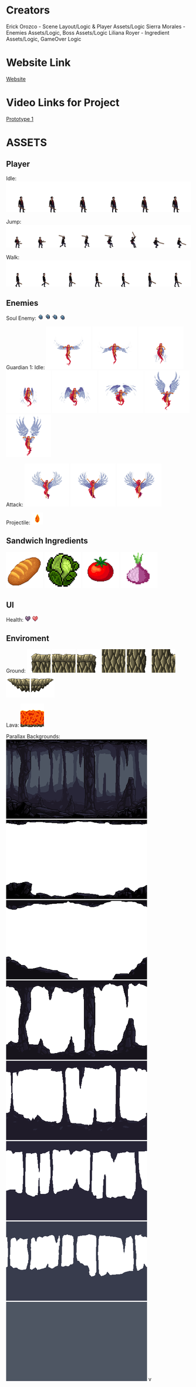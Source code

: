 # Creators
Erick Orozco - Scene Layout/Logic & Player Assets/Logic
Sierra Morales - Enemies Assets/Logic, Boss Assets/Logic
Liliana Royer - Ingredient Assets/Logic, GameOver Logic

# Website Link
[Website](https://youtu.be/w8IWLVBEIxs](https://team-16-video-game-design.github.io/VideoGameDesign-Project2/))

# Video Links for Project
[Prototype 1](https://youtu.be/w8IWLVBEIxs)

# ASSETS

## Player
Idle: 
![Idle Animation](https://github.com/Erick-Orozco-Ciprian/VideoGameDesign-Project2/blob/master/Assets/Player/Idle.png)

Jump:
![Jump Animation](https://github.com/Erick-Orozco-Ciprian/VideoGameDesign-Project2/blob/master/Assets/Player/Jump.png)

Walk:
![Jump Animation](https://github.com/Erick-Orozco-Ciprian/VideoGameDesign-Project2/blob/master/Assets/Player/Walk.png)

## Enemies
Soul Enemy: 
![Idle Animation](Assets/Enemies/SoulEnemy/Animations/skull_v2_1.png)
![Idle Animation](Assets/Enemies/SoulEnemy/Animations/skull_v2_2.png)
![Idle Animation](Assets/Enemies/SoulEnemy/Animations/skull_v2_3.png)
![Idle Animation](Assets/Enemies/SoulEnemy/Animations/skull_v2_4.png)

Guardian 1:
Idle:
![Idle Animation](Assets/Enemies/Boss1/Animations/idle/angel1.png)
![Idle Animation](Assets/Enemies/Boss1/Animations/idle/angel2.png)
![Idle Animation](Assets/Enemies/Boss1/Animations/idle/angel3.png)
![Idle Animation](Assets/Enemies/Boss1/Animations/idle/angel4.png)
![Idle Animation](Assets/Enemies/Boss1/Animations/idle/angel5.png)
![Idle Animation](Assets/Enemies/Boss1/Animations/idle/angel6.png)
![Idle Animation](Assets/Enemies/Boss1/Animations/idle/angel7.png)
![Idle Animation](Assets/Enemies/Boss1/Animations/idle/angel8.png)

Attack:
![Attack Animation](Assets/Enemies/Boss1/Animations/attack/angel-attack-1.png)
![Attack Animation](Assets/Enemies/Boss1/Animations/attack/angel-attack-2.png)
![Attack Animation](Assets/Enemies/Boss1/Animations/attack/angel-attack-3.png)

Projectile:
![Projectile](Assets/BackGround/Details/lava_drop1_5.png)

## Sandwich Ingredients
<img src="https://github.com/Erick-Orozco-Ciprian/VideoGameDesign-Project2/blob/master/Assets/Ingredients/bread.png" width="100" height="100">
<img src="https://github.com/Erick-Orozco-Ciprian/VideoGameDesign-Project2/blob/master/Assets/Ingredients/lettuce.png" width="100" height="100">
<img src="https://github.com/Erick-Orozco-Ciprian/VideoGameDesign-Project2/blob/master/Assets/Ingredients/tomatoes.png" width="100" height="100">
<img src="https://github.com/Erick-Orozco-Ciprian/VideoGameDesign-Project2/blob/master/Assets/Ingredients/onions.png" width="100" height="100">

## UI
Health: 
![Health](Assets/UI/Health/16px.png)
![Health](Assets/UI/Health/Red16px1.png)

## Enviroment
Ground:
![Tile](https://github.com/Erick-Orozco-Ciprian/VideoGameDesign-Project2/blob/master/Assets/BackGround/Tiles_rock/tile1.png)
![Tile](https://github.com/Erick-Orozco-Ciprian/VideoGameDesign-Project2/blob/master/Assets/BackGround/Tiles_rock/tile2.png)
![Tile](https://github.com/Erick-Orozco-Ciprian/VideoGameDesign-Project2/blob/master/Assets/BackGround/Tiles_rock/tile3.png)
![Tile](https://github.com/Erick-Orozco-Ciprian/VideoGameDesign-Project2/blob/master/Assets/BackGround/Tiles_rock/tile5.png)
![Tile](https://github.com/Erick-Orozco-Ciprian/VideoGameDesign-Project2/blob/master/Assets/BackGround/Tiles_rock/tile6.png)
![Tile](https://github.com/Erick-Orozco-Ciprian/VideoGameDesign-Project2/blob/master/Assets/BackGround/Tiles_rock/tile12.png)
![Tile](https://github.com/Erick-Orozco-Ciprian/VideoGameDesign-Project2/blob/master/Assets/BackGround/Tiles_rock/tile33.png)
![Tile](https://github.com/Erick-Orozco-Ciprian/VideoGameDesign-Project2/blob/master/Assets/BackGround/Tiles_rock/tile34.png)

Lava:
![Tile](https://github.com/Erick-Orozco-Ciprian/VideoGameDesign-Project2/blob/master/Assets/BackGround/Tiles_lava/lava_tile9.png)

Parallax Backgrounds:
![Tile](https://github.com/Erick-Orozco-Ciprian/VideoGameDesign-Project2/blob/master/Assets/BackGround/Background/Parallax_Backgrounds_Cave/0.png)
![Tile](https://github.com/Erick-Orozco-Ciprian/VideoGameDesign-Project2/blob/master/Assets/BackGround/Background/Parallax_Backgrounds_Cave/1.png)
![Tile](https://github.com/Erick-Orozco-Ciprian/VideoGameDesign-Project2/blob/master/Assets/BackGround/Background/Parallax_Backgrounds_Cave/2.png)
![Tile](https://github.com/Erick-Orozco-Ciprian/VideoGameDesign-Project2/blob/master/Assets/BackGround/Background/Parallax_Backgrounds_Cave/3.png)
![Tile](https://github.com/Erick-Orozco-Ciprian/VideoGameDesign-Project2/blob/master/Assets/BackGround/Background/Parallax_Backgrounds_Cave/4.png)
![Tile](https://github.com/Erick-Orozco-Ciprian/VideoGameDesign-Project2/blob/master/Assets/BackGround/Background/Parallax_Backgrounds_Cave/5.png)
![Tile](https://github.com/Erick-Orozco-Ciprian/VideoGameDesign-Project2/blob/master/Assets/BackGround/Background/Parallax_Backgrounds_Cave/6.png)
![Tile](https://github.com/Erick-Orozco-Ciprian/VideoGameDesign-Project2/blob/master/Assets/BackGround/Background/Parallax_Backgrounds_Cave/7.png)
v
